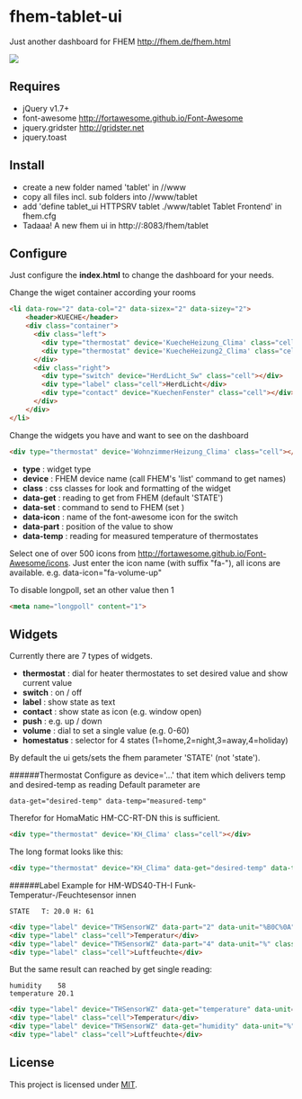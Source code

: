 fhem-tablet-ui
========

Just another dashboard for FHEM  http://fhem.de/fhem.html

![](http://knowthelist.github.io/fhem-tablet-ui/fhem-tablet-ui-example.png)

Requires
-------
* jQuery v1.7+
* font-awesome http://fortawesome.github.io/Font-Awesome
* jquery.gridster  http://gridster.net
* jquery.toast

Install
-------
 * create a new folder named 'tablet' in /<fhem-path>/www
 * copy all files incl. sub folders into /<fhem-path>/www/tablet
 * add 'define tablet_ui HTTPSRV tablet ./www/tablet Tablet Frontend' in fhem.cfg
 * Tadaaa! A new fhem ui in http://<fhem-url>:8083/fhem/tablet

Configure
-------
Just configure the **index.html** to change the dashboard for your needs.

Change the wiget container according your rooms
```html
<li data-row="2" data-col="2" data-sizex="2" data-sizey="2">
	<header>KUECHE</header>
	<div class="container">
	  <div class="left">
		<div type="thermostat" device='KuecheHeizung_Clima' class="cell"></div>
		<div type="thermostat" device='KuecheHeizung2_Clima' class="cell"></div>
	  </div>
	  <div class="right">
		<div type="switch" device="HerdLicht_Sw" class="cell"></div>
		<div type="label" class="cell">HerdLicht</div>
		<div type="contact" device="KuechenFenster" class="cell"></div>
	  </div>
	</div>
</li>
```
Change the widgets you have and want to see on the dashboard
```html
<div type="thermostat" device='WohnzimmerHeizung_Clima' class="cell"></div>
```
- **type** : widget type
- **device** : FHEM device name (call FHEM's 'list' command to get names)
- **class** : css classes for look and formatting of the widget
- **data-get** : reading to get from FHEM (default 'STATE')
- **data-set** : command to send to FHEM (set <device> <command> <value>)
- **data-icon** : name of the font-awesome icon for the switch
- **data-part** : position of the value to show 
- **data-temp** : reading for measured temperature of thermostates

Select one of over 500 icons from http://fortawesome.github.io/Font-Awesome/icons. Just enter the icon name (with suffix "fa-"), all icons are available. e.g. data-icon="fa-volume-up"

To disable longpoll, set an other value then 1
```html
<meta name="longpoll" content="1">
```

Widgets
-------
Currently there are 7 types of widgets.
- **thermostat** : dial for heater thermostates to set desired value and show current value
- **switch** : on / off
- **label** : show state as text
- **contact** : show state as icon (e.g. window open) 
- **push** : e.g. up / down
- **volume** : dial to set a single value (e.g. 0-60)
- **homestatus** : selector for 4 states (1=home,2=night,3=away,4=holiday) 

By default the ui gets/sets the fhem parameter 'STATE' (not 'state').

######Thermostat 
Configure as device='...' that item which delivers temp and desired-temp as reading
Default parameter are
```
data-get="desired-temp" data-temp="measured-temp"
```
Therefor for HomaMatic HM-CC-RT-DN this is sufficient.
```html
<div type="thermostat" device='KH_Clima' class="cell"></div>
```
The long format looks like this:
```html
<div type="thermostat" device="KH_Clima" data-get="desired-temp" data-temp="measured-temp" class="cell"></div>
```

######Label
Example for HM-WDS40-TH-I Funk-Temperatur-/Feuchtesensor innen 
```
STATE	T: 20.0 H: 61
```
```html
<div type="label" device="THSensorWZ" data-part="2" data-unit="%B0C%0A" class="cell big"></div>
<div type="label" class="cell">Temperatur</div>
<div type="label" device="THSensorWZ" data-part="4" data-unit="%" class="cell big"></div>
<div type="label" class="cell">Luftfeuchte</div>
```
But the same result can reached by get single reading:
```
humidity	58
temperature	20.1
```
```html
<div type="label" device="THSensorWZ" data-get="temperature" data-unit="%B0C%0A" class="cell big"></div>
<div type="label" class="cell">Temperatur</div>
<div type="label" device="THSensorWZ" data-get="humidity" data-unit="%" class="cell big"></div>
<div type="label" class="cell">Luftfeuchte</div>
```

License
-------
This project is licensed under [MIT](http://www.opensource.org/licenses/mit-license.php).
